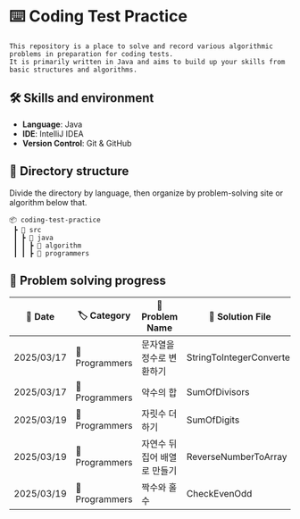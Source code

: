 # ⌨️ Coding Test Practice

```
This repository is a place to solve and record various algorithmic problems in preparation for coding tests.  
It is primarily written in Java and aims to build up your skills from basic structures and algorithms.
```

## 🛠 Skills and environment

- **Language**: Java
- **IDE**: IntelliJ IDEA
- **Version Control**: Git & GitHub

## 📂 Directory structure

Divide the directory by language, then organize by problem-solving site or algorithm below that.

```
📦 coding-test-practice
 ┣ 📂 src
 ┃ ┣ 📂 java
 ┃ ┃ ┣ 📂 algorithm
 ┃ ┃ ┣ 📂 programmers
```

## 📌 Problem solving progress

| 📅 Date    | 🏷️ Category   | 📌 Problem Name  | 📖 Solution File         | ✅ Status |
|------------|----------------|------------------|--------------------------|----------|
| 2025/03/17 | 📂 Programmers | 문자열을 정수로 변환하기    | StringToIntegerConverter | ✅ Solved |
| 2025/03/17 | 📂 Programmers | 약수의 합	           | SumOfDivisors            | ✅ Solved |
| 2025/03/19 | 📂 Programmers | 자릿수 더하기	         | SumOfDigits              | ✅ Solved |
| 2025/03/19 | 📂 Programmers | 자연수 뒤집어 배열로 만들기	 | ReverseNumberToArray     | ✅ Solved |
| 2025/03/19 | 📂 Programmers | 짝수와 홀수	          | CheckEvenOdd             | ✅ Solved |

